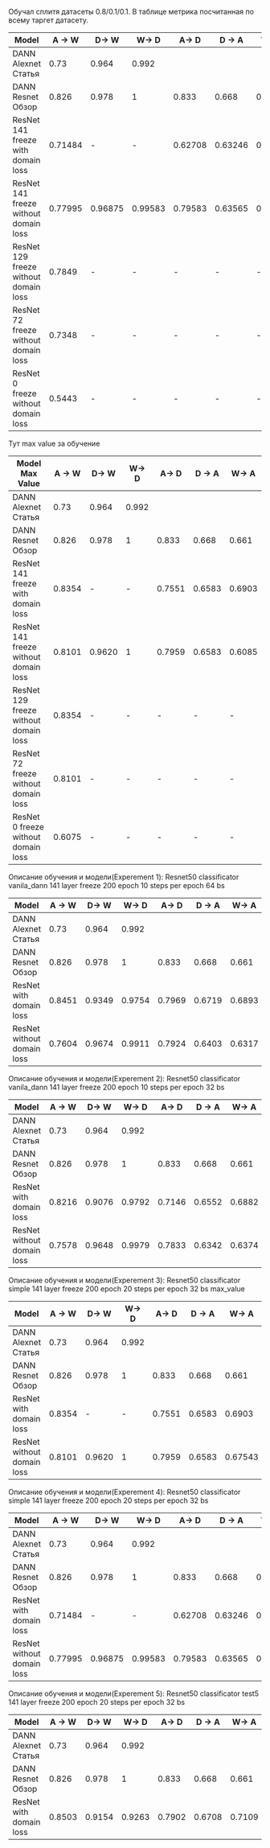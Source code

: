 Обучал сплитя датасеты 0.8/0.1/0.1. В таблице метрика посчитанная по всему таргет датасету.

Model | A → W | D→ W | W→ D	| A→ D | D → A | W→ A 
--- | --- | --- | --- | --- | --- | --- |
DANN Alexnet Статья | 0.73 |	0.964 | 0.992||||
DANN Resnet Обзор | 0.826 | 0.978 | 1 | 0.833 | 0.668	| 0.661 |
ResNet 141 freeze with domain loss | 0.71484| - | - | 0.62708 | 0.63246 | 0.67543 |
ResNet 141 freeze without domain loss | 0.77995 |	0.96875 | 0.99583 | 0.79583 | 0.63565 | 0.63175 |
ResNet 129 freeze without domain loss | 0.7849 | - | - | - | - | - |
ResNet 72 freeze without domain loss | 0.7348 | - | - | - | - | - |
ResNet 0 freeze without domain loss | 0.5443 | - | - | - | - | - |


Тут max value за обучение

Model Max Value | A → W | D→ W | W→ D	| A→ D | D → A | W→ A 
--- | --- | --- | --- | --- | --- | --- |
DANN Alexnet Статья | 0.73 |	0.964 | 0.992||||
DANN Resnet Обзор | 0.826 | 0.978 | 1 | 0.833 | 0.668	| 0.661 |
ResNet 141 freeze with domain loss | 0.8354 | - | - | 0.7551 | 0.6583 | 0.6903 |
ResNet 141 freeze without domain loss | 0.8101 | 0.9620 | 1 | 0.7959 | 0.6583 | 0.6085 |
ResNet 129 freeze without domain loss |0.8354| - | - | - | - | - |
ResNet 72 freeze without domain loss |0.8101| - | - | - | - | - |
ResNet 0 freeze without domain loss |0.6075| - | - | - | - | - |


Описание обучения и модели(Experement 1):
Resnet50
classificator vanila_dann
141 layer freeze
200 epoch
10 steps per epoch
64 bs

Model | A → W | D→ W | W→ D	| A→ D | D → A | W→ A 
--- | --- | --- | --- | --- | --- | --- |
DANN Alexnet Статья | 0.73 |	0.964 | 0.992||||
DANN Resnet Обзор | 0.826 | 0.978 | 1 | 0.833 | 0.668	| 0.661 |
ResNet with domain loss    | 0.8451 | 0.9349 | 0.9754 | 0.7969 | 0.6719 | 0.6893 |
ResNet without domain loss | 0.7604 | 0.9674 | 0.9911 | 0.7924 | 0.6403 | 0.6317 |


Описание обучения и модели(Experement 2):
Resnet50
classificator vanila_dann
141 layer freeze
200 epoch
10 steps per epoch
32 bs

Model | A → W | D→ W | W→ D	| A→ D | D → A | W→ A 
--- | --- | --- | --- | --- | --- | --- |
DANN Alexnet Статья | 0.73 |	0.964 | 0.992||||
DANN Resnet Обзор | 0.826 | 0.978 | 1 | 0.833 | 0.668	| 0.661 |
ResNet with domain loss    | 0.8216 | 0.9076 | 0.9792 | 0.7146 | 0.6552 | 0.6882 |
ResNet without domain loss | 0.7578 | 0.9648 | 0.9979 | 0.7833 | 0.6342 | 0.6374 |


Описание обучения и модели(Experement 3):
Resnet50
classificator simple
141 layer freeze
200 epoch
20 steps per epoch
32 bs
max_value

Model | A → W | D→ W | W→ D	| A→ D | D → A | W→ A 
--- | --- | --- | --- | --- | --- | --- |
DANN Alexnet Статья | 0.73 |	0.964 | 0.992||||
DANN Resnet Обзор | 0.826 | 0.978 | 1 | 0.833 | 0.668	| 0.661 |
ResNet with domain loss    | 0.8354 | - | - | 0.7551 | 0.6583 | 0.6903 |
ResNet without domain loss | 0.8101 | 0.9620 | 1 | 0.7959 | 0.6583 | 0.67543 |


Описание обучения и модели(Experement 4):
Resnet50
classificator simple
141 layer freeze
200 epoch
20 steps per epoch
32 bs

Model | A → W | D→ W | W→ D	| A→ D | D → A | W→ A 
--- | --- | --- | --- | --- | --- | --- |
DANN Alexnet Статья | 0.73 |	0.964 | 0.992||||
DANN Resnet Обзор | 0.826 | 0.978 | 1 | 0.833 | 0.668	| 0.661 |
ResNet with domain loss | 0.71484| - | - | 0.62708 | 0.63246 | 0.67543 |
ResNet without domain loss    | 0.77995 |	0.96875 | 0.99583 | 0.79583 | 0.63565 | 0.63175 |


Описание обучения и модели(Experement 5):
Resnet50
classificator test5
141 layer freeze
200 epoch
20 steps per epoch
32 bs

Model | A → W | D→ W | W→ D	| A→ D | D → A | W→ A 
--- | --- | --- | --- | --- | --- | --- |
DANN Alexnet Статья | 0.73 |	0.964 | 0.992||||
DANN Resnet Обзор | 0.826 | 0.978 | 1 | 0.833 | 0.668	| 0.661 |
ResNet with domain loss | 0.8503 | 0.9154 | 0.9263 | 0.7902 | 0.6708 | 0.7109 |